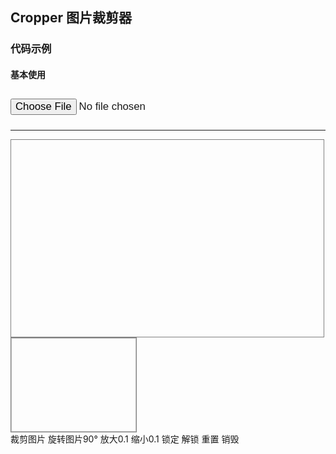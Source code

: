 ## Cropper 图片裁剪器

### 代码示例

#### 基本使用

<script>
export default {
  data () {
    return {
      defaultImgSrc: 'https://fengyuanchen.github.io/cropperjs/images/picture.jpg', // 静态图片
      imgSrc: '', // 上传的图片地址
      cropImg: '', // 裁剪后的图片地址
      imgStyle: { width: '500px', height: '315px'},
      viewMode: 1,
      movable: false,
      rotatable: false,
      zoomable: false,
      zoomOnTouch: false,
      zoomOnWheel: false,
      autoCropArea: 0.9,
      minCropWidth: 400,
      minCropHeight: 300,
      aspectRatio: (this.minCropWidth || 400) / (this.minCropHeight || 300),
      minDropBoxWidth: this.minCropWidth,
      minDropBoxHeight: this.minCropHeight,
    }
  },
  methods: {
    setImage(e) {
      const file = e.target.files[0]
      if (!file.type.includes('image/')) {
        this.$message.warning('请上传图片')
        return
      }
      if (typeof FileReader === 'function') {
        const reader = new FileReader()
        reader.onload = (event) => {
          this.imgSrc = event.target.result

          // rebuild cropperjs with the updated source
          this.$refs.cropper.replace(event.target.result)
          this.initCropImg()
        }
        reader.readAsDataURL(file)
      } else {
        this.$message.error('您的浏览器太旧了，请升级到最新版本的Chrome浏览器再来操作')
      }
    },
    initCropImg () {
      let canvasWidth = this.$refs.cropper.offsetWidth
      this.$refs.cropper.setCanvasData({
        left: 0,
        top: 0,
        width: canvasWidth
      })
      this.$refs.cropper.setCropBoxData({
        left: 0,
        top: 0,
        width: 400,
        height: 300
      })
    },
    cropImage() {
      this.cropImg = this.$refs.cropper.getCroppedCanvas().toDataURL()
    },
    rotate() {
      this.$refs.cropper.rotate(90)
    },
    zoom(ratio) {
      this.$refs.cropper.relativeZoom(ratio)
    },
    enable () {
      this.$refs.cropper.enable()
    },
    disable () {
      this.$refs.cropper.disable()
    },
    reset () {
      this.$refs.cropper.reset()
    },
    destroyCropImg () {
      this.$refs.cropper.destroy()
    }
  }
}
</script>
<div class="demo-block">
  <input type="file" name="image" accept="image/*" style="font-size: 1.2em; padding: 10px 0;"
    @change="setImage" />
  <hr />
  <div class="demo-cropper" style="width: 500px; height:315px; border: 1px solid gray; display: inline-block;">
    <mi-cropper ref="cropper" :src="imgSrc || defaultImgSrc" alt="头像" :guides="true" :view-mode="viewMode" :auto-crop-area="autoCropArea" drag-mode="crop" :min-drop-box-width="minDropBoxWidth" :min-drop-box-height="minDropBoxHeight" :aspectRatio="aspectRatio" :movable="movable" :img-style="imgStyle"></mi-cropper>
  </div>
  <img :src="cropImg" ref="cropImg" id="cropImg" style="width: 200px; height: 150px; border: 1px solid gray;" alt="" />
  <div v-if="imgSrc">
    <el-button @click="cropImage">裁剪图片</el-button>
    <el-button @click="rotate">旋转图片90°</el-button>
    <el-button @click="() => zoom(0.1)">放大0.1</el-button>
    <el-button @click="() => zoom(-0.1)">缩小0.1</el-button>
    <el-button @click="disable">锁定</el-button>
    <el-button @click="enable">解锁</el-button>
    <el-button @click="reset">重置</el-button>
    <el-button @click="destroyCropImg">销毁</el-button>
  </div>

</div>
